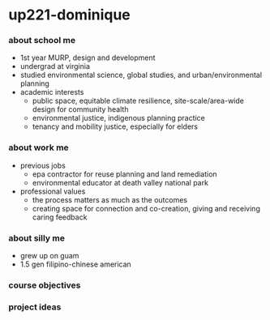# up221-dominique

### about school me
- 1st year MURP, design and development
- undergrad at virginia
- studied environmental science, global studies, and urban/environmental planning
- academic interests
  - public space, equitable climate resilience, site-scale/area-wide design for community health
  - environmental justice, indigenous planning practice
  - tenancy and mobility justice, especially for elders

### about work me
- previous jobs
  - epa contractor for reuse planning and land remediation
  - environmental educator at death valley national park
- professional values
  - the process matters as much as the outcomes
  - creating space for connection and co-creation, giving and receiving caring feedback

### about silly me
- grew up on guam
- 1.5 gen filipino-chinese american


### course objectives

### project ideas
